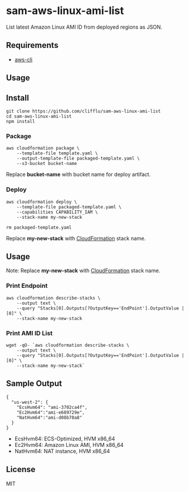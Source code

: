 # sam-aws-linux-ami-list

List latest Amazon Linux AMI ID from deployed regions as JSON.

## Requirements

* [aws-cli](https://aws.amazon.com/cli/)

## Usage


## Install

```
git clone https://github.com/clifflu/sam-aws-linux-ami-list
cd sam-aws-linux-ami-list
npm install
```

### Package

```
aws cloudformation package \
    --template-file template.yaml \
    --output-template-file packaged-template.yaml \
    --s3-bucket bucket-name
```

Replace **bucket-name** with bucket name for deploy artifact.

### Deploy

```
aws cloudformation deploy \
    --template-file packaged-template.yaml \
    --capabilities CAPABILITY_IAM \
    --stack-name my-new-stack

rm packaged-template.yaml
```

Replace **my-new-stack** with [CloudFormation](https://aws.amazon.com/cloudformation/) stack name.


## Usage

Note: Replace **my-new-stack** with [CloudFormation](https://aws.amazon.com/cloudformation/) stack name.

### Print Endpoint

```
aws cloudformation describe-stacks \
    --output text \
    --query "Stacks[0].Outputs[?OutputKey=='EndPoint'].OutputValue | [0]" \
    --stack-name my-new-stack
```

### Print AMI ID List

```
wget -qO- `aws cloudformation describe-stacks \
    --output text \
    --query "Stacks[0].Outputs[?OutputKey=='EndPoint'].OutputValue | [0]" \
    --stack-name my-new-stack`
```

## Sample Output

```
{
  "us-west-2": {
    "EcsHvm64": "ami-3702ca4f",
    "Ec2Hvm64":"ami-e689729e",
    "NatHvm64":"ami-d08b70a8"
  }
}
```

* EcsHvm64: ECS-Optimized, HVM x86_64
* Ec2Hvm64: Amazon Linux AMI, HVM x86_64
* NatHvm64: NAT instance, HVM x86_64

## License

MIT

